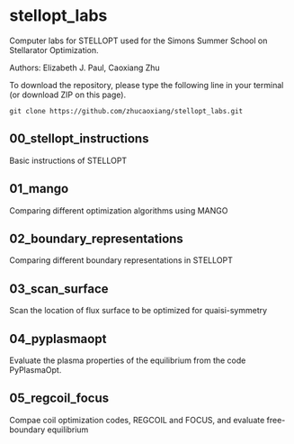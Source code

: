 # stellopt_labs
Computer labs for STELLOPT used for the Simons Summer School on Stellarator Optimization.

Authors: Elizabeth J. Paul, Caoxiang Zhu

To download the repository, please type the following line in your
terminal (or download ZIP on this page).
```
git clone https://github.com/zhucaoxiang/stellopt_labs.git
```

## 00_stellopt_instructions

Basic instructions of STELLOPT

## 01_mango

Comparing different optimization algorithms using MANGO

## 02_boundary_representations

Comparing different boundary representations in STELLOPT

## 03_scan_surface

Scan the location of flux surface to be optimized for quaisi-symmetry

## 04_pyplasmaopt

Evaluate the plasma properties of the equilibrium from the code
PyPlasmaOpt.

## 05_regcoil_focus

Compae coil optimization codes, REGCOIL and FOCUS, and evaluate
free-boundary equilibrium
